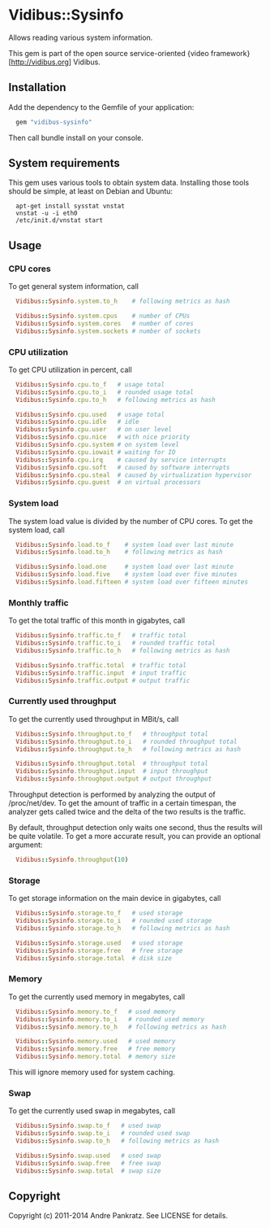 # Vidibus::Sysinfo

Allows reading various system information.

This gem is part of the open source service-oriented {video framework}[http://vidibus.org] Vidibus.


## Installation

Add the dependency to the Gemfile of your application:

```ruby
  gem "vidibus-sysinfo"
```

Then call bundle install on your console.


## System requirements

This gem uses various tools to obtain system data. Installing those tools should be simple, at least on Debian and Ubuntu:

```shell
  apt-get install sysstat vnstat
  vnstat -u -i eth0
  /etc/init.d/vnstat start
```

## Usage

### CPU cores

To get general system information, call

```ruby
  Vidibus::Sysinfo.system.to_h    # following metrics as hash

  Vidibus::Sysinfo.system.cpus    # number of CPUs
  Vidibus::Sysinfo.system.cores   # number of cores
  Vidibus::Sysinfo.system.sockets # number of sockets
```

### CPU utilization

To get CPU utilization in percent, call

```ruby
  Vidibus::Sysinfo.cpu.to_f   # usage total
  Vidibus::Sysinfo.cpu.to_i   # rounded usage total
  Vidibus::Sysinfo.cpu.to_h   # following metrics as hash

  Vidibus::Sysinfo.cpu.used   # usage total
  Vidibus::Sysinfo.cpu.idle   # idle
  Vidibus::Sysinfo.cpu.user   # on user level
  Vidibus::Sysinfo.cpu.nice   # with nice priority
  Vidibus::Sysinfo.cpu.system # on system level
  Vidibus::Sysinfo.cpu.iowait # waiting for IO
  Vidibus::Sysinfo.cpu.irq    # caused by service interrupts
  Vidibus::Sysinfo.cpu.soft   # caused by software interrupts
  Vidibus::Sysinfo.cpu.steal  # caused by virtualization hypervisor
  Vidibus::Sysinfo.cpu.guest  # on virtual processors
```

### System load

The system load value is divided by the number of CPU cores.
To get the system load, call

```ruby
  Vidibus::Sysinfo.load.to_f    # system load over last minute
  Vidibus::Sysinfo.load.to_h    # following metrics as hash

  Vidibus::Sysinfo.load.one     # system load over last minute
  Vidibus::Sysinfo.load.five    # system load over five minutes
  Vidibus::Sysinfo.load.fifteen # system load over fifteen minutes
```

### Monthly traffic

To get the total traffic of this month in gigabytes, call

```ruby
  Vidibus::Sysinfo.traffic.to_f   # traffic total
  Vidibus::Sysinfo.traffic.to_i   # rounded traffic total
  Vidibus::Sysinfo.traffic.to_h   # following metrics as hash

  Vidibus::Sysinfo.traffic.total  # traffic total
  Vidibus::Sysinfo.traffic.input  # input traffic
  Vidibus::Sysinfo.traffic.output # output traffic
```

### Currently used throughput

To get the currently used throughput in MBit/s, call

```ruby
  Vidibus::Sysinfo.throughput.to_f   # throughput total
  Vidibus::Sysinfo.throughput.to_i   # rounded throughput total
  Vidibus::Sysinfo.throughput.to_h   # following metrics as hash

  Vidibus::Sysinfo.throughput.total  # throughput total
  Vidibus::Sysinfo.throughput.input  # input throughput
  Vidibus::Sysinfo.throughput.output # output throughput
```

Throughput detection is performed by analyzing the output of /proc/net/dev.
To get the amount of traffic in a certain timespan, the analyzer gets
called twice and the delta of the two results is the traffic.

By default, throughput detection only waits one second, thus the results
will be quite volatile. To get a more accurate result, you can provide
an optional argument:

```ruby
  Vidibus::Sysinfo.throughput(10)
```

### Storage

To get storage information on the main device in gigabytes, call

```ruby
  Vidibus::Sysinfo.storage.to_f   # used storage
  Vidibus::Sysinfo.storage.to_i   # rounded used storage
  Vidibus::Sysinfo.storage.to_h   # following metrics as hash

  Vidibus::Sysinfo.storage.used   # used storage
  Vidibus::Sysinfo.storage.free   # free storage
  Vidibus::Sysinfo.storage.total  # disk size
```

### Memory

To get the currently used memory in megabytes, call

```ruby
  Vidibus::Sysinfo.memory.to_f   # used memory
  Vidibus::Sysinfo.memory.to_i   # rounded used memory
  Vidibus::Sysinfo.memory.to_h   # following metrics as hash

  Vidibus::Sysinfo.memory.used   # used memory
  Vidibus::Sysinfo.memory.free   # free memory
  Vidibus::Sysinfo.memory.total  # memory size
```

This will ignore memory used for system caching.


### Swap

To get the currently used swap in megabytes, call

```ruby
  Vidibus::Sysinfo.swap.to_f   # used swap
  Vidibus::Sysinfo.swap.to_i   # rounded used swap
  Vidibus::Sysinfo.swap.to_h   # following metrics as hash

  Vidibus::Sysinfo.swap.used   # used swap
  Vidibus::Sysinfo.swap.free   # free swap
  Vidibus::Sysinfo.swap.total  # swap size
```

## Copyright

Copyright (c) 2011-2014 Andre Pankratz. See LICENSE for details.

